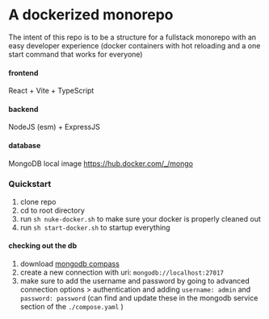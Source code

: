 # A dockerized monorepo

The intent of this repo is to be a structure for a fullstack monorepo with an easy developer experience (docker containers with hot reloading and a one start command that works for everyone)

#### frontend

React + Vite + TypeScript

#### backend

NodeJS (esm) + ExpressJS

#### database

MongoDB local image https://hub.docker.com/_/mongo

### Quickstart

1. clone repo
2. cd to root directory
3. run `sh nuke-docker.sh` to make sure your docker is properly cleaned out
4. run `sh start-docker.sh` to startup everything

#### checking out the db

1. download [mongodb compass](https://www.mongodb.com/products/tools/compass)
2. create a new connection with uri: `mongodb://localhost:27017`
3. make sure to add the username and password by going to advanced connection options > authentication and adding `username: admin` and `password: password` (can find and update these in the mongodb service section of the `./compose.yaml` )

